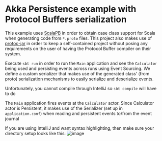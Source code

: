 # Akka Persistence example with Protocol Buffers serialization

This example uses [ScalaPB](https://trueaccord.github.io/ScalaPB/) in order to obtain case class support for Scala when
generating code from `*.proto` files. This project also makes use of [protoc-jar](https://github.com/os72/protoc-jar) in
order to keep a self-contained project without posing any requirements on the user of having the Protocol Buffer
compiler on their system.

Execute `sbt run` in order to run the `Main` application and see the `Calculator` being used and persisting events
across runs using Event Sourcing. We define a custom serializer that makes use of the generated class'
(from proto) serialization mechanisms to easily serialize and deserialize events.

Unfortunately, you cannot compile through IntelliJ so `sbt compile` will have to do

The `Main` application fires events at the `Calculator` actor. Since Calculator actor is Persistent, it makes use of the
 Serializer (set up in `application.conf`) when reading and persistent events to/from the event journal
 
 If you are using IntelliJ and want syntax highlighting, then make sure your directory setup looks like this:
 ![image](https://cloud.githubusercontent.com/assets/14280155/14578746/e1a8e258-035e-11e6-86af-5a74669930d5.png)
